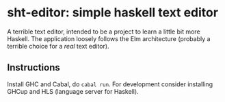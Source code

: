 # sht-editor: simple haskell text editor

A terrible text editor, intended to be a project to learn a little bit more Haskell. The application loosely follows the Elm architecture (probably a terrible choice for a *real* text editor).

## Instructions

Install GHC and Cabal, do `cabal run`. For development consider installing GHCup and HLS (language server for Haskell).
